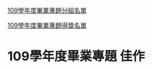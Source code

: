 [109學年度畢業專題分組名單](https://www.csie.ndhu.edu.tw/research-zh_tw/proj-zh_tw/gp109/109%e5%ad%b8%e5%b9%b4%e5%ba%a6%e7%95%a2%e6%a5%ad%e5%b0%88%e9%a1%8c%e5%88%86%e7%b5%84%e5%90%8d%e5%96%ae/)

[109學年度畢業專題得獎名單](https://www.csie.ndhu.edu.tw/newlist-zh_tw/109%E5%AD%B8%E5%B9%B4%E5%BA%A6%E5%A4%A7%E5%AD%B8%E9%83%A8%E7%95%A2%E6%A5%AD%E5%B0%88%E9%A1%8C%E5%B1%95%E5%BE%97%E7%8D%8E%E5%90%8D%E5%96%AE/)

# 109學年度畢業專題 佳作
